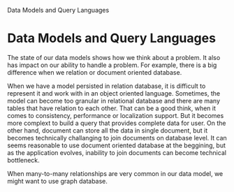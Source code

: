 Data Models and Query Languages



# Data Models and Query Languages

The state of our data models shows how we think about a problem. It also has impact on our ability to handle a problem. For example, there is a big difference when we relation or document oriented database.

When we have a model persisted in relation database, it is difficult to represent it and work with in an object oriented language. Sometimes, the model can become too granular in relational database and there are many tables that have relation to each other. That can be a good think, when it comes to consistency, performance or localization support. But it becomes more complext to build a query that provides complete data for user. On the other hand, document can store all the data in single document, but it becomes technically challanging to join documents on database level. It can seems reasonable to use document oriented database at the beggining, but as the application evolves, inability to join documents can become technical bottleneck.

When many-to-many relationships are very common in our data model, we might want to use graph database.



